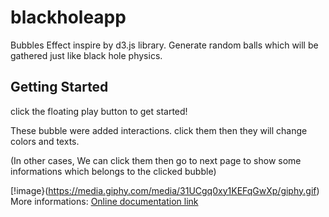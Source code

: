 # blackholeapp

Bubbles Effect inspire by d3.js library.
Generate random balls which will be gathered just like black hole physics.

## Getting Started

click the floating play button to get started! 

These bubble were added interactions.
click them then they will change colors and texts.

(In other cases, We can click them then go to next page to  show some informations which belongs to the clicked bubble)

[!image}(https://media.giphy.com/media/31UCgq0xy1KEFqGwXp/giphy.gif)
More informations: [Online documentation link](https://liffscanq.azurewebsites.net/)
